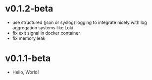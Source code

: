 # v0.1.2-beta
 - use structured (json or syslog) logging to integrate nicely with log aggregation systems like Loki
 - fix exit signal in docker container
 - fix memory leak

# v0.1.1-beta
 - Hello, World!